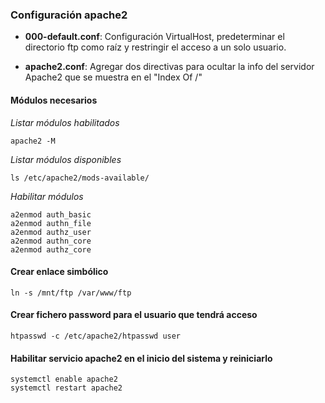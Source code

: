 ### Configuración apache2

- **000-default.conf**: Configuración VirtualHost, predeterminar el directorio ftp como raíz y restringir el acceso a un solo usuario.

- **apache2.conf**: Agregar dos directivas para ocultar la info del servidor Apache2 que se muestra en el "Index Of /"

#### Módulos necesarios

*Listar módulos habilitados*
```
apache2 -M
```

*Listar módulos disponibles*
```
ls /etc/apache2/mods-available/
```

*Habilitar módulos*
```
a2enmod auth_basic
a2enmod authn_file
a2enmod authz_user
a2enmod authn_core
a2enmod authz_core
```

#### Crear enlace simbólico
```
ln -s /mnt/ftp /var/www/ftp
```

#### Crear fichero password para el usuario que tendrá acceso
```
htpasswd -c /etc/apache2/htpasswd user
```

#### Habilitar servicio apache2 en el inicio del sistema y reiniciarlo
```
systemctl enable apache2
systemctl restart apache2
```
